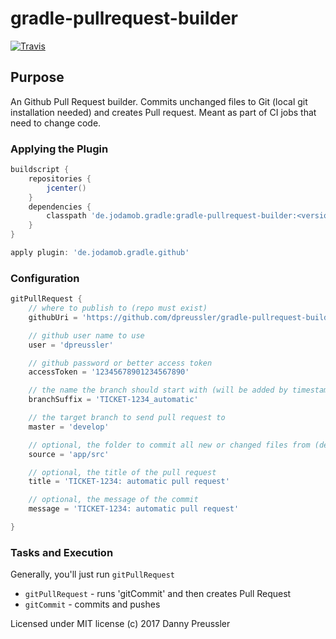 # gradle-pullrequest-builder

[![Travis](https://img.shields.io/travis/dpreussler/gradle-pullrequest-builder.svg?style=flat-square)](https://travis-ci.org/dpreussler/gradle-pullrequest-builder)

## Purpose

An Github Pull Request builder.
Commits unchanged files to Git (local git installation needed) and creates Pull request.
Meant as part of CI jobs that need to change code.

### Applying the Plugin

```groovy
buildscript {
    repositories {
        jcenter()
    }
    dependencies {
        classpath 'de.jodamob.gradle:gradle-pullrequest-builder:<version>'
    }
}

apply plugin: 'de.jodamob.gradle.github'
```

### Configuration


```groovy
gitPullRequest {
    // where to publish to (repo must exist)
    githubUri = 'https://github.com/dpreussler/gradle-pullrequest-builder'

    // github user name to use
    user = 'dpreussler'

    // github password or better access token
    accessToken = '12345678901234567890'

    // the name the branch should start with (will be added by timestamp to avoid collisions)
    branchSuffix = 'TICKET-1234_automatic'

    // the target branch to send pull request to
    master = 'develop'

    // optional, the folder to commit all new or changed files from (default=src)
    source = 'app/src'

    // optional, the title of the pull request
    title = 'TICKET-1234: automatic pull request'

    // optional, the message of the commit
    message = 'TICKET-1234: automatic pull request'

}
```

### Tasks and Execution

Generally, you'll just run `gitPullRequest`

* `gitPullRequest` - runs 'gitCommit' and then creates Pull Request
* `gitCommit` - commits and pushes



Licensed under MIT license
(c) 2017 Danny Preussler
